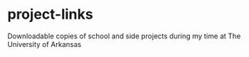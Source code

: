 # project-links
Downloadable copies of school and side projects during my time at The University of Arkansas
